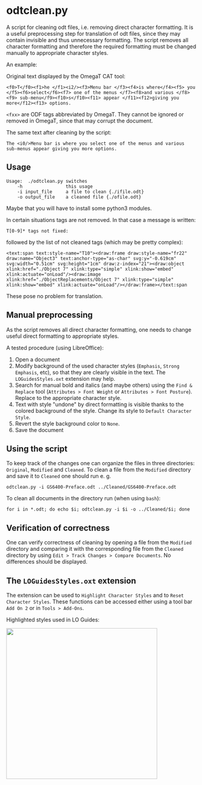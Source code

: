 # odtclean.py
A script for cleaning odt files, i.e. removing direct character formatting. It is a useful preprocessing step for translation of odt files, since they may contain invisible and thus unnecessary formatting. The script removes all character formatting and therefore the required formatting must be changed manually to appropriate character styles.

An example:

Original text displayed by the OmegaT CAT tool:

```<f0>T</f0><f1>he </f1><i2/><f3>Menu bar </f3><f4>is where</f4><f5> you </f5><f6>select</f6><f7> one of the menus </f7><f8>and various </f8><f9> sub-menu</f9><f10>s</f10><f11> appear </f11><f12>giving you more</f12><f13> options.```

`<fxx>` are ODF tags abbreviated by OmegaT. They cannot be ignored or removed in OmegaT, since that may corrupt the document.

The same text after cleaning by the script:

```The <i0/>Menu bar is where you select one of the menus and various sub-menus appear giving you more options.```

## Usage

```
Usage:  ./odtclean.py switches
	-h                this usage
	-i input_file     a file to clean {./ifile.odt}
	-o output_file    a cleaned file {./ofile.odt}
```
Maybe that you will have to install some python3 modules.

In certain situations tags are not removed. In that case a message is written:

```
T[0-9]* tags not fixed:
```
followed by the list of not cleaned tags (which may be pretty complex):

```<text:span text:style-name="T10"><draw:frame draw:style-name="fr22" draw:name="Object3" text:anchor-type="as-char" svg:y="-0.619cm" svg:width="0.51cm" svg:height="1cm" draw:z-index="21"><draw:object xlink:href="./Object 7" xlink:type="simple" xlink:show="embed" xlink:actuate="onLoad"/><draw:image xlink:href="./ObjectReplacements/Object 7" xlink:type="simple" xlink:show="embed" xlink:actuate="onLoad"/></draw:frame></text:span```

These pose no problem for translation.

## Manual preprocessing
As the script removes all direct character formatting, one needs to change useful direct formatting to appropriate styles.

A tested procedure (using LibreOffice):
1. Open a document
1. Modify background of the used character styles (`Emphasis`, `Strong Emphasis`, etc), so that they are clearly visible in the text. The `LOGuidesStyles.oxt` extension may help.
1. Search for manual bold and italics (and maybe others) using the `Find & Replace` tool (`Attributes > Font Weight` or `Attributes > Font Posture`). Replace to the appropriate character style.
1. Text with style "undone" by direct formatting is visible thanks to the colored background of the style. Change its style to `Default Character Style`.
1. Revert the style background color to `None`.
1. Save the document

## Using the script
To keep track of the changes one can organize the files in three directories: `Original`, `Modified` and `Cleaned`. To clean a file from the `Modified` directory and save it to `Cleaned` one should run e. g.
```
odtclean.py -i GS6400-Preface.odt ../Cleaned/GS6400-Preface.odt
```
To clean all documents in the directory run (when using `bash`):
```
for i in *.odt; do echo $i; odtclean.py -i $i -o ../Cleaned/$i; done
```
## Verification of correctness
One can verify correctness of cleaning by opening a file from the `Modified` directory and comparing it with the corresponding file from the `Cleaned` directory by using `Edit > Track Changes > Compare Documents`. No differences should be displayed.
## The `LOGuidesStyles.oxt` extension
The extension can be used to `Highlight Character Styles` and to `Reset Character Styles`. These functions can be accessed either using a tool bar `Add On 2` or in `Tools > Add-Ons`.

Highlighted styles used in LO Guides:

<img src="img/LOGuidesStyles.png" width="400px" height="auto">
